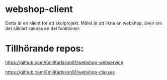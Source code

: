 # webshop-client
Detta är en klient för ett skolprojekt.
Målet är att likna en webshop, även om det såklart saknas en del funktioner.

# Tillhörande repos:

https://github.com/EmilKarlsson91/webshop-webservice

https://github.com/EmilKarlsson91/webshop-classes

